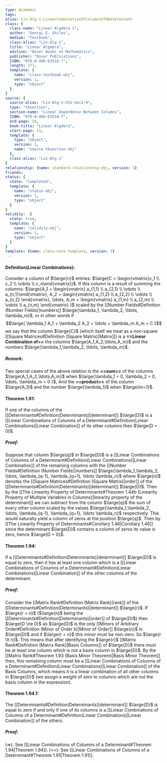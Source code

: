 ```yaml
---
type: Academic
tags:
alias: Lin-Alg-1-LinearCombinationOfColumnsOfADeterminant
class: {
  class-name: "Linear Algebra 1",
  author: "Georgi E. Shilov",
  medium: "Textbook",
  class-alias: "Lin-Alg-1",
  title: "Linear Algebra",
  edition: "Dover Books on Mathematics",
  publisher: "Dover Publications",
  ISBN: "978-0-486-63518-7",
  length: 377,
  template: {
    name: "class-textbook-obj",
    version: 1,
    type: "object"
  }
}
source: {
  source-alias: "Lin-Alg-1-Ch1-Sec1-9",
  type: "tbsection",
  section-name: "Linear Dependence Between Columns",
  ISBN: "978-0-486-63518-7",
  end-page: 28,
  book-title: "Linear Algebra",
  start-page: 23,
  template: {
    type: "object",
    version: 1,
    name: "source-tbsection-obj"
  },
  class-alias: "Lin-Alg-1"
}
relationship: {name: standard-relationship-obj, version: 1}
friends: 
status: {
  state: "Completed",
  template: {
    name: "status-obj",
    version: 1,
    type: "object"
  }
}
validity:  {
  state: true,
  template: {
    name: "validity-obj",
    version: 1,
    type: "object"
  }
}
template: {name: class-note-template, version: 1}
---
```


#### Definition(Linear Combinations):
Consider a column of $\large{n}$ entries:  $\large{C = \begin{vmatrix}c_1 \\ c_2 \\ \vdots \\ c_n\end{vmatrix}}$. If this column is a result of summing the columns: $\large{A_1 = \begin{vmatrix} a_{1,1} \\ a_{2,1} \\ \vdots \\ a_{n,1}\end{vmatrix}, A_2 = \begin{vmatrix} a_{1,2} \\ a_{2,2} \\ \vdots \\ a_{n,2} \end{vmatrix}, \ldots, A_m = \begin{vmatrix} a_{1,m} \\ a_{2,m} \\ \vdots \\ a_{n,m} \end{vmatrix} }$ scaled by the [[Number Fields#Definition (Number Fields)|numbers]] $\large{\lambda_1, \lambda_2, \ldots, \lambda_m}$, or in other words if $$\large{
\lambda_1 A_1 + \lambda_2 A_2 + \ldots + \lambda_m A_m = C
}$$ we say that the column $\large{C}$ (which itself we treat as a non-square [[Square Matrices#Definition (Square Matrix)|Matrix]]) is a **==Linear Combination of==** the columns $\large{A_1,A_2,\ldots,A_m}$ and the numbers $\large{\lambda_1,\lambda_2, \ldots, \lambda_m}$.

##### Remark: 
Two special cases of the above relation is the **==sum==** of the columns $\large{A_1,A_2,\ldots,A_m}$ when $\large{\lambda_1 = 0, \lambda_2 = 0, \ldots, \lambda_m = 0 }$,
And the **==product==** of the column $\large{A_1}$ and the number $\large{\lambda_1}$ when $\large{m=1}$.

#### Theorem 1.91: 
If one of the columns of the [[Determinants#Definition(Determinants)|determinant]] $\large{D}$ is a [[Linear Combinations of Columns of a Determinant#Definition(Linear Combinations)|Linear Combination]] of its other columns then $\large{D = 0}$.

##### Proof: 
Suppose that column $\large{q}$ in $\large{D}$ is a [[Linear Combinations of Columns of a Determinant#Definition(Linear Combinations)|Linear Combination]] of the remaining columns with the [[Number Fields#Definition (Number Fields)|numbers]] $\large{\lambda_1,\lambda_2, \ldots, \lambda_{q-1}, \lambda_{q+1}, \ldots \lambda_n}$ where $\large{n}$ denotes the [[Square Matrices#Definition (Square Matrix)|order]] of the [[Determinants#Definition(Determinants)|determinant]] $\large{D}$.
Then by the [[The Linearity Property of Determinants#Theorem 1.44b (Linearity Property of Multiple Variables in Columns)|linearity property of the determinant]] we can subtract from the column $\large{q}$ the sum of every other column scaled by the values $\large{\lambda_1,\lambda_2, \ldots, \lambda_{q-1}, \lambda_{q+1}, \ldots \lambda_n}$ respectively. This would naturally yield a column of zeros at the position $\large{q}$. 
Then by [[The Linearity Property of Determinants#Corollary 1.46|Corollary 1.46]] since the determinant $\large{D}$ contains a column of zeros its value is zero, hence $\large{D = 0}$.

#### Theorem 1.94: 
If a [[Determinants#Definition(Determinants)|determinant]] $\large{D}$ is equal to zero, then it has at least one column which is a [[Linear Combinations of Columns of a Determinant#Definition(Linear Combinations)|Linear Combination]] of the other columns of the determinant.

##### Proof: 
Consider the [[Matrix Rank#Definition (Matrix Rank)|rank]] of the [[Determinants#Definition(Determinants)|determinant]] $\large{r}$. If $\large{r = n}$ ($\large{n}$ being the [[Determinants#Definition(Determinants)|order]] of $\large{D}$) then $\large{D \ne 0}$ as $\large{D}$ is the only [[Minors of Arbitrary Order#Definition (Minor of Order k)|Minor of Order]] $\large{n}$ in $\large{D}$ and if $\large{r = n}$ this minor must be non-zero. 
So $\large{r \lt n}$. This means that after identifying the $\large{r}$ [[Matrix Rank#Definition (Matrix Rank)|Basis Columns]] of $\large{D}$ there must be at least one column which is not a basis column in $\large{D}$.
By the [[Matrix Rank#Theorem 1.93 (Basis Minor Theorem)|Basis Minor Theorem]] then, this remaining column must be a [[Linear Combinations of Columns of a Determinant#Definition(Linear Combinations)|Linear Combination]] of the Basis Columns, which means it is a linear combination of all other columns in $\large{D}$ (we assign a weight of zero to columns which are not the basis column in the expression).

#### Theorem 1.94.1: 
The [[Determinants#Definition(Determinants)|determinant]] $\large{D}$ is equal to zero if and only if one of its columns is a [[Linear Combinations of Columns of a Determinant#Definition(Linear Combinations)|Linear Combination]] of the others. 

##### Proof: 
(=>):
See [[Linear Combinations of Columns of a Determinant#Theorem 1.94|Theorem 1.94]].
(<=):
See [[Linear Combinations of Columns of a Determinant#Theorem 1.91|Theorem 1.91]].